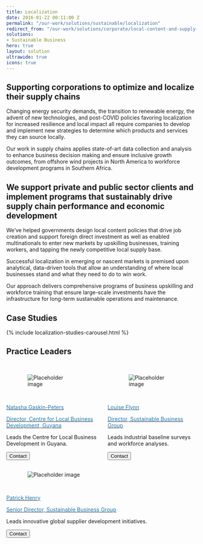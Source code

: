 ```yaml
---
title: Localization
date: 2016-01-22 00:11:00 Z
permalink: "/our-work/solutions/sustainable/localization"
redirect_from: "/our-work/solutions/corporate/local-content-and-supply-chain-management"
solutions:
- Sustainable Business
hero: true
layout: solution
ultrawide: true
icons: true
---
```


## Supporting corporations to optimize and localize their supply chains

Changing energy security demands, the transition to renewable energy, the advent of new technologies, and post-COVID policies favoring localization for increased resilience and local impact all require companies to develop and implement new strategies to determine which products and services they can source locally. 

Our work in supply chains applies state-of-art data collection and analysis to enhance business decision making and ensure inclusive growth outcomes, from offshore wind projects in North America to workforce development programs in Southern Africa.

## We support private and public sector clients and implement programs that sustainably drive supply chain performance and economic development

We’ve helped governments design local content policies that drive job creation and support foreign direct investment as well as enabled multinationals to enter new markets by upskilling businesses, training workers, and tapping the newly competitive local supply base. 

Successful localization in emerging or nascent markets is premised upon analytical, data-driven tools that allow an understanding of where local businesses stand and what they need to do to win work. 

Our approach delivers comprehensive programs of business upskilling and workforce training that ensure large-scale investments have the infrastructure for long-term sustainable operations and maintenance.

## Case Studies

{% include localization-studies-carousel.html %}

## Practice Leaders

<div class="bulma enterprise-innovation practice-leaders">
   <div class="container">
      <div class="columns">
        <div class="column">
          <div class="bulma-card bm--card-equal-height">
               <div class="card is-child">
                  <div class="card-image" style="padding: 1rem;">
                     <figure class="image is-128x128">
                        <img class="is-rounded" src="/uploads/ngp%20(002)-18bbc4.jpg" alt="Placeholder image">
                     </figure>
                  </div>
                  <div class="card-content">
                     <div class="media">
                        <a href="/who-we-are/our-team/natasha-gaskin-peters">
                           <div class="media-content">
                              <p class="title is-4" style="color: #1e7ab3;">Natasha Gaskin-Peters</p>
                              <p class="subtitle is-6" style="color: #1e7ab3;">Director, Centre for Local Business Development, Guyana</p>
                           </div>
                        </a>
                     </div>
                     <div class="content">
                        <p>Leads the Centre for Local Business Development in Guyana.</p>
                        <div class="bulma">
                           <button class="button is-primary" onclick="window.location.href='mailto:natasha_gaskin-peters@dai.com '">
                           <span class="icon is-small">
                           <i class="fa-solid fa-envelope"></i>
                           </span>
                           <span>Contact</span>
                           </button>
                        </div>
                     </div>
                  </div>
               </div>
            </div>
        </div>
        <div class="column">
                                  <div class="bulma-card bm--card-equal-height">
               <div class="card is-child">
                  <div class="card-image" style="padding: 1rem;">
                     <figure class="image is-128x128">
                        <img class="is-rounded" src="/uploads/LF.jpeg" alt="Placeholder image">
                     </figure>
                  </div>
                  <div class="card-content">
                     <div class="media">
                        <a href="/who-we-are/our-team/louise-flynn">
                           <div class="media-content">
                              <p class="title is-4" style="color:#1e7ab3;">Louise Flynn</p>
                              <p class="subtitle is-6" style="color:#1e7ab3;">Director, Sustainable Business Group</p>
                           </div>
                        </a>
                     </div>
                     <div class="content">
                        <p>Leads industrial baseline surveys and workforce analyses.​​</p>
                        <div class="bulma">
                           <button class="button is-primary" onclick="window.location.href='mailto:louise_flynn@dai.com'">
                           <span class="icon is-small">
                           <i class="fa-solid fa-envelope"></i>
                           </span>
                           <span>Contact</span>
                           </button>
                        </div>
                     </div>
                  </div>
               </div>
            </div>
        </div>
      </div>
      <div class="columns">
         <div class="column">
            <div class="bulma-card bm--card-equal-height">
               <div class="card is-child bm--card-equal-height">
                  <div class="card-image" style="padding: 1rem;">
                     <figure class="image is-128x128">
                        <img class="is-rounded" src="/uploads/new%20Patrick%20Henry.jpg" alt="Placeholder image">
                     </figure>
                  </div>
                  <div class="card-content">
                     <div class="media">
                        <a href="/who-we-are/our-team/patrick-henry">
                           <div class="media-content">
                              <p class="title is-4" style="color: #1e7ab3;">Patrick Henry </p>
                              <p class="subtitle is-6" style="color: #1e7ab3;">Senior Director, Sustainable Business Group</p>
                           </div>
                        </a>
                     </div>
                     <div class="content">
                        <p>Leads innovative global supplier development initiatives.</p>
                        <div class="bulma">
                           <button class="button is-primary" onclick="window.location.href='mailto:patrick_henry@dai.com'">
                           <span class="icon is-small">
                           <i class="fa-solid fa-envelope"></i>
                           </span>
                           <span>Contact</span>
                           </button>
                        </div>
                     </div>
                  </div>
               </div>
            </div>
         </div>
      </div>
   </div>
</div>